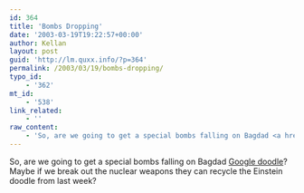 ```yaml
---
id: 364
title: 'Bombs Dropping'
date: '2003-03-19T19:22:57+00:00'
author: Kellan
layout: post
guid: 'http://lm.quxx.info/?p=364'
permalink: /2003/03/19/bombs-dropping/
typo_id:
    - '362'
mt_id:
    - '538'
link_related:
    - ''
raw_content:
    - 'So, are we going to get a special bombs falling on Bagdad <a href=\"http://www.google.com/holidaylogos.html\">Google doodle</a>?  Maybe if we break out the nuclear weapons they can recycle the Einstein doodle from last week?'
---
```


So, are we going to get a special bombs falling on Bagdad [Google doodle](http://www.google.com/holidaylogos.html)? Maybe if we break out the nuclear weapons they can recycle the Einstein doodle from last week?